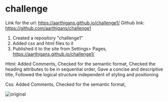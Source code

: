 # challenge

Link for the url: https://aarthigans.github.io/challenge1/
Github link: https://github.com/aarthigans/challenge1

1) Created a repository "challenge1"
2) Added css and html files to it
3) Published it to the site from Settings> Pages, https://aarthigans.github.io/challenge1/

Html:
Added Comments, 
Checked for the semantic format,
Checked the heading attributes to be in sequential order,
Gave a concise and descriptive title,
Followed the logical structure independent of styling and positioning

Css:
Added Comments, 
Checked for the semantic format,

![original](https://user-images.githubusercontent.com/101981939/167974910-4babe776-8a65-44b0-8380-eff3a758169a.png)
